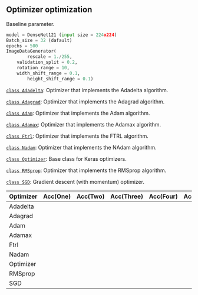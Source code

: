 ## Optimizer optimization

Baseline parameter.

```python
model = DenseNet121 (input size = 224x224)
Batch_size = 32 (dafault)
epochs = 500
ImageDataGenerator(
		rescale = 1./255, 
   	validation_split = 0.2,
  	rotation_range = 10,
    width_shift_range = 0.1,
		height_shift_range = 0.1)
```

[`class Adadelta`](https://www.tensorflow.org/api_docs/python/tf/keras/optimizers/Adadelta): Optimizer that implements the Adadelta algorithm.

[`class Adagrad`](https://www.tensorflow.org/api_docs/python/tf/keras/optimizers/Adagrad): Optimizer that implements the Adagrad algorithm.

[`class Adam`](https://www.tensorflow.org/api_docs/python/tf/keras/optimizers/Adam): Optimizer that implements the Adam algorithm.

[`class Adamax`](https://www.tensorflow.org/api_docs/python/tf/keras/optimizers/Adamax): Optimizer that implements the Adamax algorithm.

[`class Ftrl`](https://www.tensorflow.org/api_docs/python/tf/keras/optimizers/Ftrl): Optimizer that implements the FTRL algorithm.

[`class Nadam`](https://www.tensorflow.org/api_docs/python/tf/keras/optimizers/Nadam): Optimizer that implements the NAdam algorithm.

[`class Optimizer`](https://www.tensorflow.org/api_docs/python/tf/keras/optimizers/Optimizer): Base class for Keras optimizers.

[`class RMSprop`](https://www.tensorflow.org/api_docs/python/tf/keras/optimizers/RMSprop): Optimizer that implements the RMSprop algorithm.

[`class SGD`](https://www.tensorflow.org/api_docs/python/tf/keras/optimizers/SGD): Gradient descent (with momentum) optimizer.

| Optimizer | Acc(One) | Acc(Two) | Acc(Three) | Acc(Four) | Acc(Five) | Average |
| --------- | -------- | -------- | ---------- | --------- | --------- | ------- |
| Adadelta  |          |          |            |           |           |         |
| Adagrad   |          |          |            |           |           |         |
| Adam      |          |          |            |           |           |         |
| Adamax    |          |          |            |           |           |         |
| Ftrl      |          |          |            |           |           |         |
| Nadam     |          |          |            |           |           |         |
| Optimizer |          |          |            |           |           |         |
| RMSprop   |          |          |            |           |           |         |
| SGD       |          |          |            |           |           |         |

